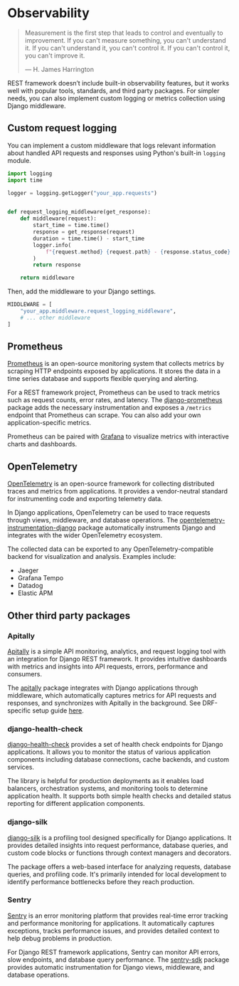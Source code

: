 # Observability

> Measurement is the first step that leads to control and eventually to improvement. If you can't measure something, you can't understand it. If you can't understand it, you can't control it. If you can't control it, you can't improve it.
>
> &mdash; H. James Harrington

REST framework doesn’t include built-in observability features, but it works well with popular tools, standards, and third party packages. For simpler needs, you can also implement custom logging or metrics collection using Django middleware.

## Custom request logging

You can implement a custom middleware that logs relevant information about handled API requests and responses using Python's built-in `logging` module.

```python
import logging
import time

logger = logging.getLogger("your_app.requests")


def request_logging_middleware(get_response):
    def middleware(request):
        start_time = time.time()
        response = get_response(request)
        duration = time.time() - start_time
        logger.info(
            f"{request.method} {request.path} - {response.status_code} {response.reason_phrase} - {int(duration*1000)}ms"
        )
        return response

    return middleware
```

Then, add the middleware to your Django settings.

```python
MIDDLEWARE = [
    "your_app.middleware.request_logging_middleware",
    # ... other middleware
]
```

## Prometheus

[Prometheus](https://prometheus.io/) is an open-source monitoring system that collects metrics by scraping HTTP endpoints exposed by applications. It stores the data in a time series database and supports flexible querying and alerting.

For a REST framework project, Prometheus can be used to track metrics such as request counts, error rates, and latency. The [django-prometheus](https://pypi.org/project/django-prometheus/) package adds the necessary instrumentation and exposes a `/metrics` endpoint that Prometheus can scrape. You can also add your own application-specific metrics.

Prometheus can be paired with [Grafana](https://grafana.com/) to visualize metrics with interactive charts and dashboards.

## OpenTelemetry

[OpenTelemetry](https://opentelemetry.io/) is an open-source framework for collecting distributed traces and metrics from applications. It provides a vendor-neutral standard for instrumenting code and exporting telemetry data.

In Django applications, OpenTelemetry can be used to trace requests through views, middleware, and database operations. The [opentelemetry-instrumentation-django](https://pypi.org/project/opentelemetry-instrumentation-django/) package automatically instruments Django and integrates with the wider OpenTelemetry ecosystem.

The collected data can be exported to any OpenTelemetry-compatible backend for visualization and analysis. Examples include:

- Jaeger
- Grafana Tempo
- Datadog
- Elastic APM

## Other third party packages

### Apitally

[Apitally](https://apitally.io/) is a simple API monitoring, analytics, and request logging tool with an integration for Django REST framework. It provides intuitive dashboards with metrics and insights into API requests, errors, performance and consumers.

The [apitally](https://pypi.org/project/apitally/) package integrates with Django applications through middleware, which automatically captures metrics for API requests and responses, and synchronizes with Apitally in the background. See DRF-specific setup guide [here](https://docs.apitally.io/frameworks/django-rest-framework).

### django-health-check

[django-health-check](https://pypi.org/project/django-health-check/) provides a set of health check endpoints for Django applications. It allows you to monitor the status of various application components including database connections, cache backends, and custom services.

The library is helpful for production deployments as it enables load balancers, orchestration systems, and monitoring tools to determine application health. It supports both simple health checks and detailed status reporting for different application components.

### django-silk

[django-silk](https://pypi.org/project/django-silk/) is a profiling tool designed specifically for Django applications. It provides detailed insights into request performance, database queries, and custom code blocks or functions through context managers and decorators.

The package offers a web-based interface for analyzing requests, database queries, and profiling code. It's primarily intended for local development to identify performance bottlenecks before they reach production.

### Sentry

[Sentry](https://sentry.io/) is an error monitoring platform that provides real-time error tracking and performance monitoring for applications. It automatically captures exceptions, tracks performance issues, and provides detailed context to help debug problems in production.

For Django REST framework applications, Sentry can monitor API errors, slow endpoints, and database query performance. The [sentry-sdk](https://pypi.org/project/sentry-sdk/) package provides automatic instrumentation for Django views, middleware, and database operations.

